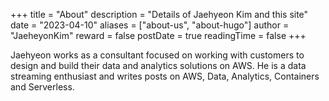 +++
title = "About"
description = "Details of Jaehyeon Kim and this site"
date = "2023-04-10"
aliases = ["about-us", "about-hugo"]
author = "JaeheyonKim"
reward = false
postDate = true
readingTime = false
+++

Jaehyeon works as a consultant focused on working with customers to design and build their data and analytics solutions on AWS. He is a data streaming enthusiast and writes posts on AWS, Data, Analytics, Containers and Serverless.